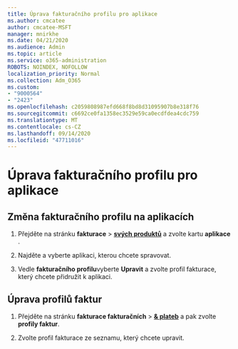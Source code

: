 ```yaml
---
title: Úprava fakturačního profilu pro aplikace
ms.author: cmcatee
author: cmcatee-MSFT
manager: mnirkhe
ms.date: 04/21/2020
ms.audience: Admin
ms.topic: article
ms.service: o365-administration
ROBOTS: NOINDEX, NOFOLLOW
localization_priority: Normal
ms.collection: Adm_O365
ms.custom:
- "9000564"
- "2423"
ms.openlocfilehash: c2059808987efd668f8bd8d31095907b8e318f76
ms.sourcegitcommit: c6692ce0fa1358ec3529e59ca0ecdfdea4cdc759
ms.translationtype: MT
ms.contentlocale: cs-CZ
ms.lasthandoff: 09/14/2020
ms.locfileid: "47711016"
---
```

# <a name="edit-billing-profile-for-apps"></a>Úprava fakturačního profilu pro aplikace

## <a name="to-change-the-billing-profile-on-apps"></a>Změna fakturačního profilu na aplikacích

1. Přejděte na stránku **fakturace**  >  **[svých produktů](https://go.microsoft.com/fwlink/p/?linkid=842054)** a zvolte kartu **aplikace** .

2. Najděte a vyberte aplikaci, kterou chcete spravovat.  

3. Vedle **fakturačního profilu**vyberte **Upravit** a zvolte profil fakturace, který chcete přidružit k aplikaci.

## <a name="edit-billing-profiles"></a>Úprava profilů faktur

1. Přejděte na stránku **fakturace fakturačních**  >  **[& plateb](https://go.microsoft.com/fwlink/p/?linkid=848039)** a pak zvolte **profily faktur**.

2. Zvolte profil fakturace ze seznamu, který chcete upravit.